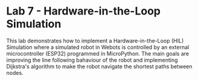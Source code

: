 # Lab 7 - Hardware-in-the-Loop Simulation

This lab demonstrates how to implement a Hardware-in-the-Loop (HIL) Simulation where a simulated robot in Webots is controlled by an external microcontroller (ESP32) programmed in MicroPython. The main goals are improving the line following bahaviour of the robot and implementing Dijkstra's algorithm to make the robot navigate the shortest paths between nodes.
